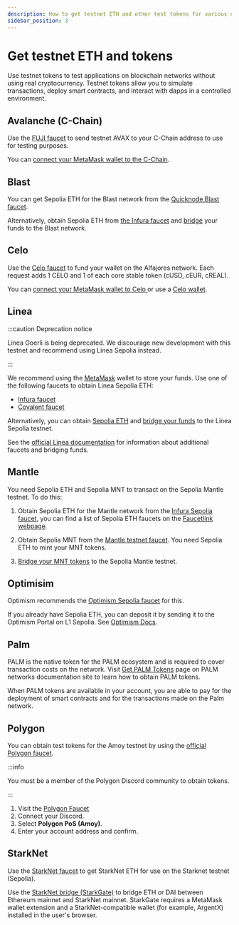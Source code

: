 ```yaml
---
description: How to get testnet ETH and other test tokens for various networks.
sidebar_position: 3
---
```


# Get testnet ETH and tokens

Use testnet tokens to test applications on blockchain networks without using real cryptocurrency. 
Testnet tokens allow you to simulate transactions, deploy smart contracts, and interact with dapps in a controlled environment.

## Avalanche (C-Chain)

Use the [FUJI faucet](https://faucet.avax-test.network/) to send testnet AVAX to your C-Chain address to use for testing purposes.

You can [connect your MetaMask wallet to the C-Chain](https://support.avax.network/en/articles/4626956-how-to-connect-metamask-to-avalanche).

## Blast

You can get Sepolia ETH for the Blast network from the [Quicknode Blast faucet](https://faucet.quicknode.com/blast/sepolia).

Alternatively, obtain Sepolia ETH from [the Infura faucet](https://www.infura.io/faucet/sepolia) and
[bridge](https://docs.blast.io/building/bridges/testnet) your funds to the Blast network.

## Celo

Use the [Celo faucet](https://celo.org/developers/faucet) to fund your wallet on the Alfajores network. Each request adds
1 CELO and 1 of each core stable token (cUSD, cEUR, cREAL).

You can [connect your MetaMask wallet to Celo ](https://docs.celo.org/wallet/metamask/use) or use a
[Celo wallet](https://docs.celo.org/wallet).

## Linea

:::caution Deprecation notice

Linea Goerli is being deprecated. We discourage new development with this testnet and recommend using
Linea Sepolia instead.

:::

We recommend using the [MetaMask](https://metamask.io/) wallet to store your funds. Use one of the following
faucets to obtain Linea Sepolia ETH:

- [Infura faucet](https://www.infura.io/faucet/linea)
- [Covalent faucet](https://www.covalenthq.com/faucet/)

Alternatively, you can obtain [Sepolia ETH](https://www.infura.io/faucet/sepolia) and
[bridge your funds](https://bridge.linea.build/) to the Linea Sepolia testnet.

See the [official Linea documentation](https://docs.linea.build/use-mainnet/bridges-of-linea/how-to-bridge-eth) for
information about additional faucets and bridging funds.

## Mantle

You need Sepolia ETH and Sepolia MNT to transact on the Sepolia Mantle testnet. To do this:

1. Obtain Sepolia ETH for the Mantle network from the
   [Infura Sepolia faucet](https://www.infura.io/faucet/sepolia), you can find a list
   of Sepolia ETH faucets on the [Faucetlink webpage](https://faucetlink.to/sepolia).

1. Obtain Sepolia MNT from the [Mantle testnet faucet](https://faucet.sepolia.mantle.xyz/). You need
   Sepolia ETH to mint your MNT tokens.

1. [Bridge your MNT tokens](https://bridge.sepolia.mantle.xyz/) to the Sepolia Mantle testnet.

## Optimisim

Optimism recommends the [Optimism Sepolia faucet](https://faucet.quicknode.com/optimism/sepolia) for this.

If you already have Sepolia ETH, you can deposit it by sending it to the Optimism Portal on
L1 Sepolia. See [Optimism Docs](https://community.optimism.io/docs/useful-tools/networks/#op-sepolia).

## Palm

PALM is the native token for the PALM ecosystem and is required to cover transaction costs on the network. Visit
[Get PALM Tokens](https://docs.palm.io/get-started/tokens) page on PALM networks documentation site to learn how to
obtain PALM tokens. 

When PALM tokens are available in your account, you are able to pay for the deployment of smart
contracts and for the transactions made on the Palm network.

## Polygon

You can obtain test tokens for the Amoy testnet by using the [official Polygon faucet](https://faucet.polygon.technology/).

:::info

You must be a member of the Polygon Discord community to obtain tokens.

:::

1. Visit the [Polygon Faucet](https://faucet.polygon.technology/)
1. Connect your Discord.
1. Select **Polygon PoS (Amoy)**.
1. Enter your account address and confirm.

## StarkNet

Use the [StarkNet faucet](https://starknet-faucet.vercel.app/) to get StarkNet ETH for use on the
Starknet testnet (Sepolia).

Use the [StarkNet bridge (StarkGate)](https://starkgate.starknet.io/) to bridge ETH or DAI between
Ethereum mainnet and StarkNet mainnet. StarkGate requires a MetaMask wallet extension and a
StarkNet-compatible wallet (for example, ArgentX) installed in the user's browser.